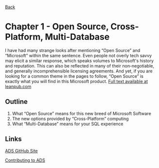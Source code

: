 [Back](../readme.md)

# Chapter 1 - Open Source, Cross-Platform, Multi-Database
I have had many strange looks after mentioning “Open Source” and “Microsoft” within the same sentence. Even people not overly tech savvy may elicit a similar response, which speaks volumes to Microsoft's history and reputation. This can also be reflected in many of their non-negotiable, and generally incomprehensible licensing agreements. And yet, if you are looking for a common theme in the pages to follow, “Open Source” is exactly what you will find in this Microsoft product. [Full text available at leanpub.com](https://leanpub.com/hands-on-ads)

## Outline

1. What “Open Source” means for this new breed of Microsoft Software
2. The new options provided by “Cross-Platform” computing
3. What “Multi-Database” means for your SQL experience

## Links

[ADS GitHub Site](https://github.com/microsoft/azuredatastudio)

[Contributing to ADS](https://github.com/microsoft/azuredatastudio/blob/master/CONTRIBUTING.md)

